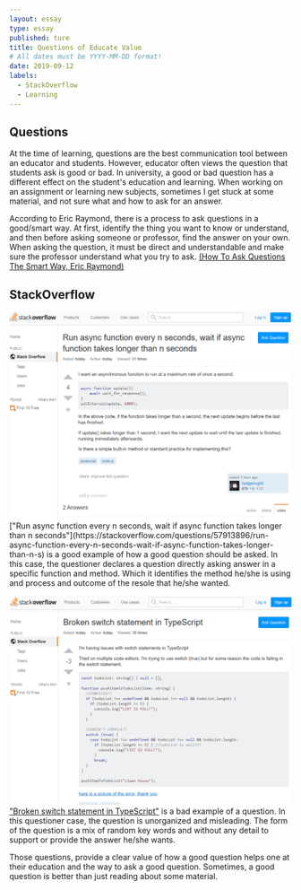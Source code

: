 ```yaml
---
layout: essay
type: essay
published: ture
title: Questions of Educate Value
# All dates must be YYYY-MM-DD format!
date: 2019-09-12
labels:
  - StackOverflow
  - Learning
---
```


## Questions
  At the time of learning, questions are the best communication tool between an educator and students. However, educator often views the question that students ask is good or bad. In university, a good or bad question has a different effect on the student's education and learning.  When working on an assignment or learning new subjects, sometimes I get stuck at some material, and not sure what and how to ask for an answer.

  According to Eric Raymond, there is a process to ask questions in a good/smart way. At first, identify the thing you want to know or understand, and then before asking someone or professor, find the answer on your own. When asking the question, it must be direct and understandable and make sure the professor understand what you try to ask. [(How To Ask Questions The Smart Way, Eric Raymond)](http://www.catb.org/esr/faqs/smart-questions.html)

## StackOverflow

<img class="ui floated rounded image" src="../images/goodQ.PNG"> 
["Run async function every n seconds, wait if async function takes longer than n seconds"](https://stackoverflow.com/questions/57913896/run-async-function-every-n-seconds-wait-if-async-function-takes-longer-than-n-s) is a good example of how a good question should be asked. In this case, the questioner declares a question directly asking answer in a specific function and method. Which it identifies the method he/she is using and process and outcome of the resole that he/she wanted.

<img class="ui floated rounded image" src="../images/badQ.PNG"> ["Broken switch statement in TypeScript"](https://stackoverflow.com/questions/57914904/broken-switch-statement-in-typescript) is a bad example of a question. In this questioner case, the question is unorganized and misleading. The form of the question is a mix of random key words and without any detail to support or provide the answer he/she wants.

Those questions, provide a clear value of how a good question helps one at their education and the way to ask a good question. Sometimes, a good question is better than just reading about some material.


